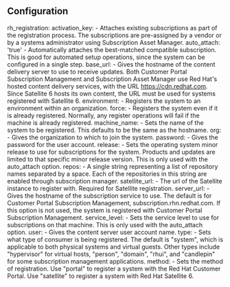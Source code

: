 Configuration
-------------
rh_registration:
    activation_key:
        -   Attaches existing subscriptions as part of the registration
            process. The subscriptions are pre-assigned by a vendor or by
            a systems administrator using Subscription Asset Manager.
    auto_attach: 'true'
        -   Automatically attaches the best-matched compatible subscription.
            This is good for automated setup operations, since the system can
            be configured in a single step.
    base_url:
        -   Gives the hostname of the content delivery server to use to
            receive updates.  Both Customer Portal Subscription Management
            and Subscription Asset Manager use Red Hat's hosted content
            delivery services, with the URL https://cdn.redhat.com. Since
            Satellite 6 hosts its own content, the URL must be used for
            systems registered with Satellite 6.
    environment:
        -   Registers the system to an environment within an organization.
    force:
        -   Registers the system even if it is already registered. Normally,
            any register operations will fail if the machine is already
            registered.
    machine_name:
        -   Sets the name of the system to be registered. This defaults to be
            the same as the hostname.
    org:
        -   Gives the organization to which to join the system.
    password:
        -   Gives the password for the user account.
    release:
        -   Sets the operating system minor release to use for subscriptions
            for the system. Products and updates are limited to that specific
            minor release version. This is only used with the auto_attach
            option.
    repos:
        -   A single string representing a list of repository names separated
            by a space.  Each of the repositories in this string are enabled
            through subscription manager.
    satellite_url:
        -   The url of the Satellite instance to register with.  Required for
            Satellite registration.
    server_url:
        -   Gives the hostname of the subscription service to use. The default
            is for Customer Portal Subscription Management,
            subscription.rhn.redhat.com. If this option is not used, the system
            is registered with Customer Portal Subscription Management.
    service_level:
        -   Sets the service level to use for subscriptions on that machine.
            This is only used with the auto_attach option.
    user:
        -   Gives the content server user account name.
    type:
        -   Sets what type of consumer is being registered. The default is
            "system", which is applicable to both physical systems and virtual
            guests. Other types include "hypervisor" for virtual hosts,
            "person", "domain", "rhui", and "candlepin" for some subscription
            management applications.
    method:
        -   Sets the method of registration.  Use "portal" to register a
            system with the Red Hat Customer Portal.  Use "satellite" to
            register a system with Red Hat Satellite 6.
